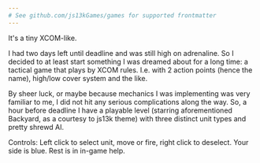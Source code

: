 ```yaml
---
# See github.com/js13kGames/games for supported frontmatter
---
```

It's a tiny XCOM-like.

I had two days left until deadline and was still high on adrenaline. So I decided to at least start something I was dreamed about for a long time: a tactical game that plays by XCOM rules. I.e. with 2 action points (hence the name), high/low cover system and the like.

By sheer luck, or maybe because mechanics I was implementing was very familiar to me, I did not hit any serious complications along the way. So, a hour before deadline I have a playable level (starring aforementioned Backyard, as a courtesy to js13k theme) with three distinct unit types and pretty shrewd AI.

Controls: Left click to select unit, move or fire, right click to deselect. Your side is blue. Rest is in in-game help.